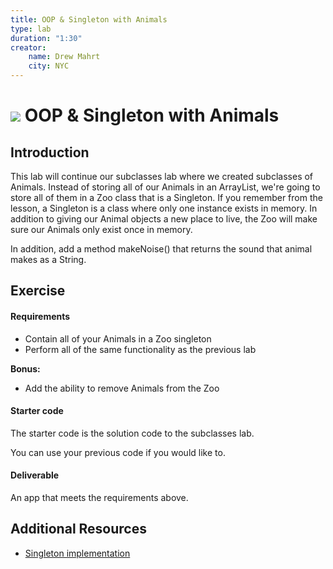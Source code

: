 ```yaml
---
title: OOP & Singleton with Animals
type: lab
duration: "1:30"
creator:
    name: Drew Mahrt
    city: NYC
---
```


# ![](https://ga-dash.s3.amazonaws.com/production/assets/logo-9f88ae6c9c3871690e33280fcf557f33.png) OOP & Singleton with Animals

## Introduction

This lab will continue our subclasses lab where we created subclasses of Animals. Instead of storing all of our Animals in an ArrayList, we're going to store all of them in a Zoo class that is a Singleton. If you remember from the lesson, a Singleton is a class where only one instance exists in memory. In addition to giving our Animal objects a new place to live, the Zoo will make sure our Animals only exist once in memory.

In addition, add a method makeNoise() that returns the sound that animal makes as a String.

## Exercise

#### Requirements

- Contain all of your Animals in a Zoo singleton
- Perform all of the same functionality as the previous lab

**Bonus:**
- Add the ability to remove Animals from the Zoo

#### Starter code

The starter code is the solution code to the subclasses lab.

You can use your previous code if you would like to.

#### Deliverable

An app that meets the requirements above.

## Additional Resources

- [Singleton implementation](http://www.javaworld.com/article/2073352/core-java/simply-singleton.html)
